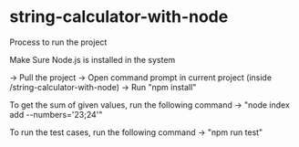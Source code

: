 # string-calculator-with-node

Process to run the project

Make Sure Node.js is installed in the system

-> Pull the project
-> Open command prompt in current project (inside /string-calculator-with-node)
-> Run "npm install"

To get the sum of given values, run the following command
-> "node index add --numbers='23;24'"

To run the test cases, run the following command
-> "npm run test"
